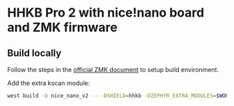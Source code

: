 # HHKB Pro 2 with nice!nano board and ZMK firmware

## Build locally

Follow the steps in the [official ZMK document](https://zmk.dev/docs/user-setup) to setup build environment.

Add the extra kscan module:

```sh
west build -b nice_nano_v2 -- -DSHIELD=hhkb -DZEPHYR_EXTRA_MODULES=$WORKSPACE_PATH/config/drivers/ -DZMK_CONFIG=$WORKSPACE_PATH/config
```
